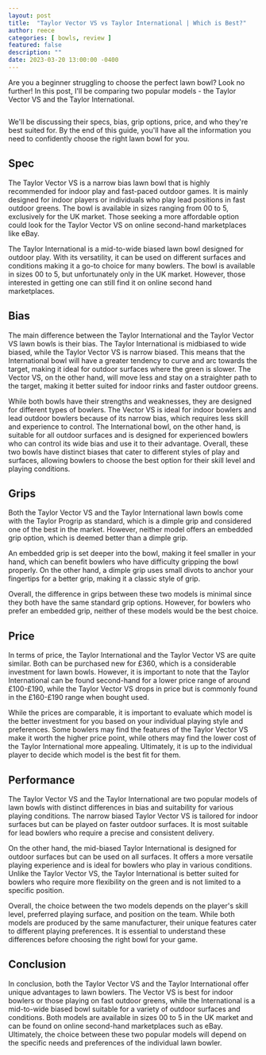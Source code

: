 ```yaml
---
layout: post
title:  "Taylor Vector VS vs Taylor International | Which is Best?"
author: reece
categories: [ bowls, review ]
featured: false
description: ""
date: 2023-03-20 13:00:00 -0400
---
```

    

<!-- wp:paragraph -->
<p xmlns="http://www.w3.org/1999/xhtml">Are you a beginner struggling to choose the perfect lawn bowl? Look no further! In this post, I'll be comparing two popular models - the Taylor Vector VS and the Taylor International. </p>
<!-- /wp:paragraph -->

<!-- wp:image {"id":2061,"sizeSlug":"large","linkDestination":"none"} -->
<figure class="wp-block-image size-large"><img src="/img/posts/taylor-vector-vs-vs-taylor-international-1024x576.jpg" alt="" class="wp-image-2061"/></figure>
<!-- /wp:image -->

<!-- wp:paragraph -->
<p>We'll be discussing their specs, bias, grip options, price, and who they're best suited for. By the end of this guide, you'll have all the information you need to confidently choose the right lawn bowl for you.</p>
<!-- /wp:paragraph -->

<!-- wp:heading -->
<h2>Spec</h2>
<!-- /wp:heading -->

<!-- wp:paragraph -->
<p>The Taylor Vector VS is a narrow bias lawn bowl that is highly recommended for indoor play and fast-paced outdoor games. It is mainly designed for indoor players or individuals who play lead positions in fast outdoor greens. The bowl is available in sizes ranging from 00 to 5, exclusively for the UK market. Those seeking a more affordable option could look for the Taylor Vector VS on online second-hand marketplaces like eBay.</p>
<!-- /wp:paragraph -->

<!-- wp:paragraph -->
<p>The Taylor International is a mid-to-wide biased lawn bowl designed for outdoor play. With its versatility, it can be used on different surfaces and conditions making it a go-to choice for many bowlers. The bowl is available in sizes 00 to 5, but unfortunately only in the UK market. However, those interested in getting one can still find it on online second hand marketplaces.</p>
<!-- /wp:paragraph -->

<!-- wp:heading -->
<h2>Bias</h2>
<!-- /wp:heading -->

<!-- wp:paragraph -->
<p>The main difference between the Taylor International and the Taylor Vector VS lawn bowls is their bias. The Taylor International is midbiased to wide biased, while the Taylor Vector VS is narrow biased. This means that the International bowl will have a greater tendency to curve and arc towards the target, making it ideal for outdoor surfaces where the green is slower. The Vector VS, on the other hand, will move less and stay on a straighter path to the target, making it better suited for indoor rinks and faster outdoor greens.</p>
<!-- /wp:paragraph -->

<!-- wp:paragraph -->
<p>While both bowls have their strengths and weaknesses, they are designed for different types of bowlers. The Vector VS is ideal for indoor bowlers and lead outdoor bowlers because of its narrow bias, which requires less skill and experience to control. The International bowl, on the other hand, is suitable for all outdoor surfaces and is designed for experienced bowlers who can control its wide bias and use it to their advantage. Overall, these two bowls have distinct biases that cater to different styles of play and surfaces, allowing bowlers to choose the best option for their skill level and playing conditions.</p>
<!-- /wp:paragraph -->

<!-- wp:heading -->
<h2>Grips</h2>
<!-- /wp:heading -->

<!-- wp:paragraph -->
<p>Both the Taylor Vector VS and the Taylor International lawn bowls come with the Taylor Progrip as standard, which is a dimple grip and considered one of the best in the market. However, neither model offers an embedded grip option, which is deemed better than a dimple grip.</p>
<!-- /wp:paragraph -->

<!-- wp:paragraph -->
<p>An embedded grip is set deeper into the bowl, making it feel smaller in your hand, which can benefit bowlers who have difficulty gripping the bowl properly. On the other hand, a dimple grip uses small divots to anchor your fingertips for a better grip, making it a classic style of grip.</p>
<!-- /wp:paragraph -->

<!-- wp:paragraph -->
<p>Overall, the difference in grips between these two models is minimal since they both have the same standard grip options. However, for bowlers who prefer an embedded grip, neither of these models would be the best choice.</p>
<!-- /wp:paragraph -->

<!-- wp:heading -->
<h2>Price</h2>
<!-- /wp:heading -->

<!-- wp:paragraph -->
<p>In terms of price, the Taylor International and the Taylor Vector VS are quite similar. Both can be purchased new for £360, which is a considerable investment for lawn bowls. However, it is important to note that the Taylor International can be found second-hand for a lower price range of around £100-£190, while the Taylor Vector VS drops in price but is commonly found in the £160-£190 range when bought used.</p>
<!-- /wp:paragraph -->

<!-- wp:paragraph -->
<p>While the prices are comparable, it is important to evaluate which model is the better investment for you based on your individual playing style and preferences. Some bowlers may find the features of the Taylor Vector VS make it worth the higher price point, while others may find the lower cost of the Taylor International more appealing. Ultimately, it is up to the individual player to decide which model is the best fit for them.</p>
<!-- /wp:paragraph -->

<!-- wp:heading -->
<h2>Performance</h2>
<!-- /wp:heading -->

<!-- wp:paragraph -->
<p>The Taylor Vector VS and the Taylor International are two popular models of lawn bowls with distinct differences in bias and suitability for various playing conditions. The narrow biased Taylor Vector VS is tailored for indoor surfaces but can be played on faster outdoor surfaces. It is most suitable for lead bowlers who require a precise and consistent delivery.</p>
<!-- /wp:paragraph -->

<!-- wp:paragraph -->
<p>On the other hand, the mid-biased Taylor International is designed for outdoor surfaces but can be used on all surfaces. It offers a more versatile playing experience and is ideal for bowlers who play in various conditions. Unlike the Taylor Vector VS, the Taylor International is better suited for bowlers who require more flexibility on the green and is not limited to a specific position.</p>
<!-- /wp:paragraph -->

<!-- wp:paragraph -->
<p>Overall, the choice between the two models depends on the player's skill level, preferred playing surface, and position on the team. While both models are produced by the same manufacturer, their unique features cater to different playing preferences. It is essential to understand these differences before choosing the right bowl for your game.</p>
<!-- /wp:paragraph -->

<!-- wp:heading -->
<h2>Conclusion</h2>
<!-- /wp:heading -->

<!-- wp:paragraph -->
<p>In conclusion, both the Taylor Vector VS and the Taylor International offer unique advantages to lawn bowlers. The Vector VS is best for indoor bowlers or those playing on fast outdoor greens, while the International is a mid-to-wide biased bowl suitable for a variety of outdoor surfaces and conditions. Both models are available in sizes 00 to 5 in the UK market and can be found on online second-hand marketplaces such as eBay. Ultimately, the choice between these two popular models will depend on the specific needs and preferences of the individual lawn bowler.</p>
<!-- /wp:paragraph -->
    